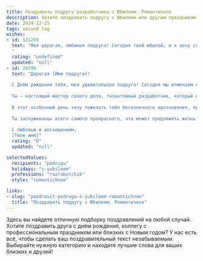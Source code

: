 ```yaml
---
title: Поздравить подругу разработчика с Юбилеем. Романтичное
description: Хотите поздравить подругу с Юбилеем или другим праздником? Наш ИИ создаст незабываемое поздравление, а вы обязательно выделитесь среди других.  
date: 2024-12-25
tags: second tag
wishes:
- id: 121259
  text: "Моя дорогая, любимая подруга! Сегодня твой юбилей, и я хочу сказать тебе, что ты — невероятная женщина, талантливый разработчик и просто мой самый лучший друг.  Твой ум, твоё сердце, твоя творческая энергия – всё это восхищает и вдохновляет меня. Пусть этот юбилей станет началом новой, прекрасной главы в твоей жизни, полной любви, счастья и новых, блестящих программных решений.  Я безмерно рада, что судьба подарила мне такую подругу, как ты.  С днем рождения, моя дорогая!  Пусть всё, о чём ты мечтаешь, сбудется!
  "
  rating: "undefined"
  updated: "null"
- id: 29296
  text: "Дорогая [Имя подруги]!
  
  С Днём рождения тебя, моя удивительная подруга! Сегодня мы отмечаем не просто твой юбилей, но и все те чудесные моменты, которые ты подарила этому миру.
  
  Ты — настоящий мастер своего дела, талантливый разработчик, который наполняет жизнь вокруг кодом и идеями. Твоя способность создавать и вдохновлять восхищает меня! Пусть каждый новый проект становится для тебя не только профессиональным достижением, но и источником радости и удовлетворения.
  
  В этот особенный день хочу пожелать тебе бесконечного вдохновения, ярких идей и смелости в реализации всех твоих мечт. Пусть даже самые амбициозные цели становятся достижимыми, а на пути всегда встречаются единомышленники и верные друзья.
  
  Ты заслуживаешь всего самого прекрасного, что может предложить жизнь! Пусть каждое утро будет наполнено светом, а каждый вечер приносит умиротворение.
  
  С любовью и восхищением,
  [Твое имя]"
  rating: "0"
  updated: "null"

selectedValues:
  recipients: "podrugu"
  holidays: "s-yubileem"
  professions: "razrabotchik"
  style: "romantichnoe"

links:
- slug: "pozdravit-podrugu-s-yubileem-romantichnoe"
  title: "Поздравить подругу с Юбилеем. Романтичное"
---
```


Здесь вы найдете отличную подборку поздравлений на любой случай. 
Хотите поздравить друга с днём рождения, коллегу с профессиональным праздником или близких с Новым годом? У нас есть всё, чтобы сделать ваш поздравительный текст незабываемым. Выбирайте нужную категорию и находите лучшие слова для ваших близких и друзей!
